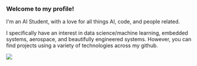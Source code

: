 ### Welcome to my profile!

I'm an AI Student, with a love for all things AI, code, and people related.

I specifically have an interest in data science/machine learning, embedded systems, aerospace, and beautifully engineered systems.
However, you can find projects using a variety of technologies across my github.

<a href="https://www.linkedin.com/in/maarten-de-jeu/"><img src="https://img.shields.io/badge/LinkedIn-0077B5?style=for-the-badge&logo=linkedin&logoColor=white"/></a>
